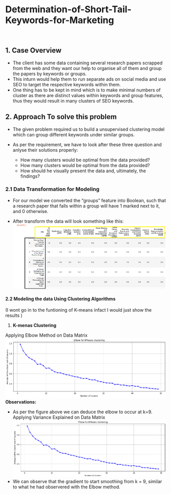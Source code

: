 # __Determination-of-Short-Tail-Keywords-for-Marketing__
 
<br/>

## 1. __Case Overview__
  
- The client has some data containing several research papers scrapped from the web and they want our help to organise all of them and group the papers by keywords or groups.<br/>
- This inturn would help them to run separate ads on social media and use SEO to target the respective keywords within them.<br/>
- One thing has to be kept in mind which is to make minimal numbers of cluster as there are distinct values within keywords and group features, thus they would result in many clusters of SEO keywords. <br/>

## 2. __Approach To solve this problem__

- The given problem required us to build a unsupervised clustering model which can group different keywords under similar groups.

- As per the requirement, we have to look after these three question and anlyse their solutions properly:<br/>
  
  - How many clusters would be optimal from the data provided?
  - How many clusters would be optimal from the data provided?
  - How should he visually present the data and, ultimately, the findings?  
  
### 2.1 Data Transformation for Modeling
  
- For our model we converted the “groups” feature into Boolean, such that a research paper that falls within a group will have 1 marked next to it, and 0 otherwise.<br/>
  
- After transform the data will look something like this:<br/>
!['Transformed Data'](https://github.com/akhilkapil/Determination-of-Short-Tail-Keywords-for-Marketing/blob/main/png%201.PNG)

#### 2.2 Modeling the data Using Clustering Algorithms
(I wont go in to the funtioning of K-means infact I would just show the results )

1. __K-menas Clustering__

Applying Elbow Method  on Data Matrix 
!['Alt Text'](https://github.com/akhilkapil/Determination-of-Short-Tail-Keywords-for-Marketing/blob/main/elbow%201.png)
__Observations:__
- As per the figure above we can deduce the elbow to occur at k=9.<br/>
Applying Variance Explained  on Data Matrix
!['Alt Text'](https://github.com/akhilkapil/Determination-of-Short-Tail-Keywords-for-Marketing/blob/main/elbow%202.png)
- We can observe that the gradient to start smoothing from k = 9, similar to what he had observered with the Elbow method.
